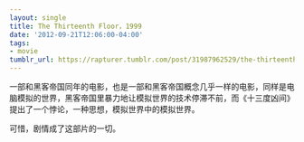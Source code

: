 ```yaml
---
layout: single
title: The Thirteenth Floor，1999
date: '2012-09-21T12:06:00-04:00'
tags:
- movie
tumblr_url: https://rapturer.tumblr.com/post/31987962529/the-thirteenth-floor1999
---
```

一部和黑客帝国同年的电影，也是一部和黑客帝国概念几乎一样的电影，同样是电脑模拟的世界，黑客帝国里暴力地让模拟世界的技术停滞不前，而《十三度凶间》提出了一个悖论，一种思想，模拟世界中的模拟世界。

可惜，剧情成了这部片的一切。

